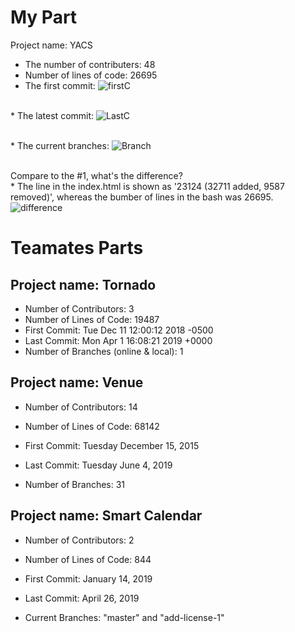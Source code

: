 My Part
====
Project name: YACS
* The number of contributers: 48
* Number of lines of code: 26695
* The first commit: 
![firstC](https://user-images.githubusercontent.com/32678121/59114302-e2dd0e80-8914-11e9-916f-04003bc44dbc.jpg)

<br>* The latest commit: 
![LastC](https://user-images.githubusercontent.com/32678121/59114303-e2dd0e80-8914-11e9-9e19-0a3c40903251.jpg)

<br>* The current branches: 
![Branch](https://user-images.githubusercontent.com/32678121/59114667-abbb2d00-8915-11e9-968d-bfeb62f8d8ae.jpg)

<br>Compare to the #1, what's the difference?
<br>* The line in the index.html is shown as '23124 (32711 added, 9587 removed)', whereas the bumber of lines in the bash was 26695.
![difference](https://user-images.githubusercontent.com/32678121/59117379-8e895d00-891b-11e9-899e-0f4acc3d4916.jpg)

Teamates Parts
====
Project name: Tornado
---
* Number of Contributors: 3
* Number of Lines of Code: 19487 
* First Commit: Tue Dec 11 12:00:12 2018 -0500 
* Last Commit: Mon Apr 1 16:08:21 2019 +0000 
* Number of Branches (online & local): 1 

Project name: Venue
---
* Number of Contributors: 14

* Number of Lines of Code: 68142

* First Commit: Tuesday December 15, 2015

* Last Commit: Tuesday June 4, 2019

* Number of Branches: 31


Project name: Smart Calendar
---
* Number of Contributors: 2

* Number of Lines of Code: 844

* First Commit: January 14, 2019

* Last Commit: April 26, 2019

* Current Branches: "master" and "add-license-1"
